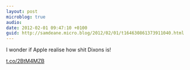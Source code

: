 ```yaml
---
layout: post
microblog: true
audio: 
date: 2012-02-01 09:47:10 +0100
guid: http://samdeane.micro.blog/2012/02/01/t164630861373911040.html
---
```

I wonder if Apple realise how shit Dixons is!

[t.co/2BtM4MZB](http://t.co/2BtM4MZB)
